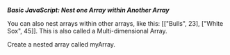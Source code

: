 ***Basic JavaScript: Nest one Array within Another Array***

You can also nest arrays within other arrays, like this: [["Bulls", 23], ["White Sox", 45]]. This is also called a Multi-dimensional Array.


Create a nested array called myArray.
